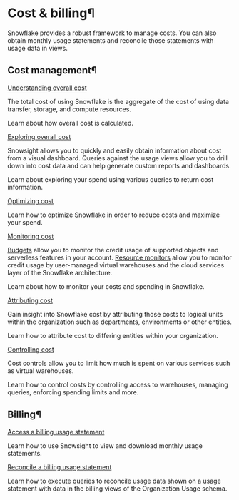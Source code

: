 # Cost & billing¶

Snowflake provides a robust framework to manage costs. You can also obtain
monthly usage statements and reconcile those statements with usage data in
views.

## Cost management¶

[Understanding overall cost](user-guide/cost-understanding-overall)

    

The total cost of using Snowflake is the aggregate of the cost of using data
transfer, storage, and compute resources.

Learn about how overall cost is calculated.

[Exploring overall cost](user-guide/cost-exploring-overall)

    

Snowsight allows you to quickly and easily obtain information about cost from
a visual dashboard. Queries against the usage views allow you to drill down
into cost data and can help generate custom reports and dashboards.

Learn about exploring your spend using various queries to return cost
information.

[Optimizing cost](user-guide/cost-optimize)

    

Learn how to optimize Snowflake in order to reduce costs and maximize your
spend.

[Monitoring cost](user-guide/cost-monitoring)

    

[Budgets](user-guide/budgets) allow you to monitor the credit usage of
supported objects and serverless features in your account. [Resource
monitors](user-guide/resource-monitors) allow you to monitor credit usage by
user-managed virtual warehouses and the cloud services layer of the Snowflake
architecture.

Learn about how to monitor your costs and spending in Snowflake.

[Attributing cost](user-guide/cost-attributing)

    

Gain insight into Snowflake cost by attributing those costs to logical units
within the organization such as departments, environments or other entities.

Learn how to attribute cost to differing entities within your organization.

[Controlling cost](user-guide/cost-controlling)

    

Cost controls allow you to limit how much is spent on various services such as
virtual warehouses.

Learn how to control costs by controlling access to warehouses, managing
queries, enforcing spending limits and more.

## Billing¶

[Access a billing usage statement](user-guide/billing-usage-statement)

    

Learn how to use Snowsight to view and download monthly usage statements.

[Reconcile a billing usage statement](user-guide/billing-reconcile)

    

Learn how to execute queries to reconcile usage data shown on a usage
statement with data in the billing views of the Organization Usage schema.

